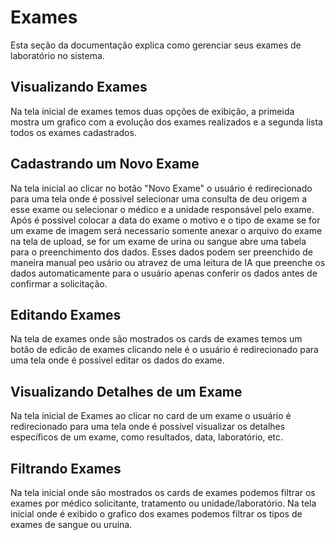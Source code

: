 # Exames

Esta seção da documentação explica como gerenciar seus exames de laboratório no sistema.

## Visualizando Exames

Na tela inicial de exames temos duas opções de exibição, a primeida mostra um grafico com a evolução dos exames realizados e a segunda lista todos os exames cadastrados.

## Cadastrando um Novo Exame

Na tela inicial ao clicar no botão "Novo Exame" o usuário é redirecionado para uma tela onde é possivel selecionar uma consulta de deu origem a esse exame ou selecionar o médico e a unidade responsável pelo exame. 
    Após é possivel colocar a data do exame o motivo e o tipo de exame se for um exame de imagem será necessario somente anexar o arquivo do exame na tela de upload, se for um exame de urina ou sangue abre uma tabela para o preenchimento dos dados. Esses dados podem ser preenchido de maneira manual peo usário ou atravez de uma leitura de IA que preenche os dados automaticamente para o usuário apenas conferir os dados antes de confirmar a solicitação.  
## Editando Exames

Na tela de exames onde são mostrados os cards de exames temos um botão de edicão de exames clicando nele é o usuário é redirecionado para uma tela onde é possivel editar os dados do exame.

## Visualizando Detalhes de um Exame

Na tela inicial de Exames ao clicar no card de um exame o usuário é redirecionado para uma tela onde é possivel visualizar os detalhes específicos de um exame, como resultados, data, laboratório, etc.

## Filtrando Exames

Na tela inicial onde são mostrados os cards de exames podemos filtrar os exames por médico solicitante, tratamento ou unidade/laboratório.
Na tela inicial onde é exibido o grafico dos exames podemos filtrar os tipos de exames de sangue ou uruina. 

